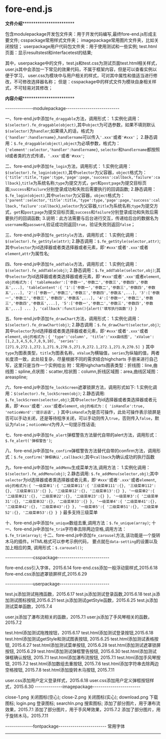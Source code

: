 # fore-end.js
******************文件介绍******************************************

包含modulepackage开发包文件夹：用于开发代码编写,最终fore-end.js形成主要文件;
	csspackage常用样式文件夹；
	imagepackage常用图片文件夹，比如关闭按钮；
	userpackage用户代码包文件夹：用于使用测试和一些实例;
	test.html页面：显示resultstest和interfacetest的结果;

其中，userpackage中的文件，test.js和test.css为测试页面test.html相关样式，
user.js其中会添加一下常见的效果代码，不属于框架内容，但是可以查看实例以便于学习，
user.css为模块中与用户相关的样式，可对其中属性和值适当进行修改，不可修改选择器名称；
但是：csspackage中的样式文件为模块自身相关样式，不可轻易对其修改；

******************内容介绍******************************************

--------------modulepackage---------------------------

一、fore-end.js中添加`fe_draggable`方法，调用形式：
	1.实例化调用：`$(selector).fe_draggable(object)`,其中`object`为可选参数，如果不填则默认`$(selector)`为`handler`;如果填入的话，格式为`{'handler':handlername},handlername`可以传入`'.xxx'`或者`'#xxx'`；
	2.静态调用：`$.fe_draggable(object)`,`object`为必填参数，格式为：`{'element':selector,'handler':handlername}`,
	`selector`和`handlername`都按照id或者类的方式传递，`'.xxx'`或者`'#xxx'`;

二、fore-end.js中添加`fe_login`方法，调用形式：
	1.实例化调用：`$(selector).fe_login(object)`,其中`selector`为父容器，`object`格式为：`{'title':title,'type':type,'page':page,'success':callback,'failure':callback}`,`title`为系统名称;`type`为提交方式，`get`和`post`;`page`为提交目标页面;`success`和`failure`分别登录成功和失败后需要执行的回调函数;
	2.静态调用：`$.fe_login(object)`,其中`selector`为父容器，`object`格式为：`{'parent':selector,'title':title,'type':type,'page':page,'success':callback,'failure':callback}`,`selector`为父容器,`title`为系统名称;`type`为提交方式，`get`和`post`;`page`为提交目标页面;`success`和`failure`分别登录成功和失败后需要执行的回调函数;
	3.说明：此方法需要与后台进行交互，传递给后台的数据名为`username`和`password`,验证成功则返回`true`，验证失败则返回`false`；

三、fore-end.js中添加`fe_getStyle`方法，调用形式：
	1.实例化调用：`$(selector).fe_getStyle(attr)`;
	2.静态调用：`$.fe_getStyle(selector,attr)`;其中`selector`为id选择器或者类选择器或者元素，即`'#xxx'`或者`'.xxx'`或者`element`,`attr`为属性名;

四、fore-end.js中添加`fe_addTable`方法，调用形式：
	1.实例化调用：`$(selector).fe_addTable(obj)`;
	2.静态调用：`$.fe_addTable(selector,obj)`;其中`selector`为id选择器或者类选择器或者元素，即`'#xxx'`或者`'.xxx'`或者`element`,
		`obj的格式为：{
						'tableHeader':['参数一','参数二','参数三','参数四','参数五',...],
						'tableContent':{
										 '1':['参数一','参数二','参数三','参数四','参数五',...],
										 '2':['参数一','参数二','参数三','参数四','参数五',...],
										 '3':['参数一','参数二','参数三','参数四','参数五',...],
										 '4':['参数一','参数二','参数三','参数四','参数五',...],
										 '5':['参数一','参数二','参数三','参数四','参数五',...]
										 ...
										},
						'callback':function(){alert('填写执行函数')}
					}`

五、fore-end.js中添加`fe_drawChart`方法，调用形式：
	1.实例化调用：`$(selector).fe_drawChart(obj)`;
	2.静态调用：`$.fe_drawChart(selector,obj)`;其中`selector`为id选择器或者类选择器或者元素，即`'#xxx'`或者`'.xxx'`或者`element`,
		`obj的格式为：{
						'type':'column',
						'title':'xxx曲线图',
						'xValue':[1,2,3,4,5,6,7,8,9,10],
						'series':[271.9,272.1,272.1,271.9,270.5,271.9,272.1,272.1,271.9,270.5]
					}`
		其中`type`为图表类型，`title`为图表名称，`xValue`为横轴值，`series`为纵轴的值，两者长度须一致，此处较复杂，尽量根据不同的需求结合highcharts
		手册来进行自己写，这里只是当作一个实例给出
	附：常用highcharts图表类型：折线图：line,曲线图：spline,点状图：scatter,柱状图：column,折线区域图：area,曲线区域图：areaspline;

六、fore-end.js中添加`fe_lockScreen`遮罩锁屏方法，调用形式如下:
	1.实例化调用：`$(selector).fe_lockScreen(obj)`;
	2.静态调用: `$.fe_lockScreen(selector,obj)`;其中`selector`为id选择器或者类选择器或者元素，即`'#xxx'`或者`'.xxx'`或者`element`,
		`obj的格式为：{
						'isHandle':true,
						'noticeWord':'提示话语',
					}`
		其中`isHandle`为是否可操作，此处可操作表示锁屏是否可以手动关闭，还是等待程序关闭，可以手动则传入`true`，否则传入`false`，默认为`false`；`noticeWord`为传入一句提示性话语;

七、fore-end.js中添加`fe_alert`弹框警告方法替代自带的alert方法，调用形式：`$.fe_alert('弹框警告')`;

八、fore-end.js中添加`fe_confirm`弹框警告方法替代自带的confirm方法，调用形式：`$.fe_confirm('弹框确认',callback)`;其中`callback`为确认成功的执行函数

九、fore-end.js中添加`fe_addMenu`生成菜单方法,调用方法：
	1.实例化调用：`$(selector).fe_addMenu(obj)`;
	2.静态调用: `$.fe_addMenu(selector,obj)`;其中`selector`为id选择器或者类选择器或者元素，即`'#xxx'`或者`'.xxx'`或者`element`,
		`obj的格式为:{
						'一级菜单1':{
							'二级菜单11':{
								'三级菜单111':{},
								'三级菜单112':{},
								'三级菜单113':{}
							},
							'二级菜单12':{},
							'二级菜单13':{}
						},
						'一级菜单2':{
							'二级菜单21':{},
							'二级菜单22':{},
							'二级菜单23':{}
						},
						'一级菜单3':{
							'二级菜单31':{},
							'二级菜单32':{},
							'二级菜单33':{}
						},
						'一级菜单4':{
							'二级菜单41':{},
							'二级菜单42':{},
							'二级菜单43':{}
						},
						'一级菜单5':{
							'二级菜单51':{},
							'二级菜单52':{},
							'二级菜单53':{}
						}
					}`
		最多支持三级菜单

十、fore-end.js中添加`fe_unique`数组去重,调用方法：`$.fe_unique(array)`;
十一、fore-end.js中添加`fe_trim`字符串去除两边空格,调用方法：`$.fe_trim(array)`;
十二、fore-end.js中添加`fe_carousel`方法,该功能是一个旋转木马的插件。HTML格式可以参考示例代码，
	  		要点就在`data-setting`的设置以及加上相应的类, 调用形式：`$.carousel()`;


--------------csspackage--------------------------

fore-end.css引入字体，2015.6.14
fore-end.css添加一般浮动窗样式,2015.6.18
fore-end.css添加遮罩锁屏样式,2015.6.29

--------------userpackage-------------------------

test.js添加测试拖拽函数，2015.6.17
test.js添加测试登录函数,2015.6.18
test.js添加测试图标按钮,2015.6.21
test.js添加测试getStyle函数，2015.6.25
test.js添加测试菜单函数，2015.7.4

user.js添加了瀑布流相关的函数，2015.7.1
user.js添加了手风琴相关的函数，2015.7.2

test.html添加测试拖拽按钮，2015.6.17
test.html添加测试登录按钮,2015.6.18
test.html添加测试getStyle和测试图表按钮, 2015.6.25
test.html添加测试表格按钮, 2015.6.27
test.html添加测试菜单按钮, 2015.6.28
test.html添加测试遮罩锁屏按钮, 2015.6.29
test.html添加测试弹框警告按钮, 2015.6.30
test.html添加测试弹框确认按钮, 2015.7.1
test.html添加瀑布流按钮, 2015.7.1
test.html添加手风琴按钮, 2015.7.2
test.html添加数组去重按钮, 2015.7.6
test.html添加字符串去除两边空格按钮, 2015.7.8
test.html添加旋转木马按钮, 2015.7.11

user.css添加用户定义登录样式，2015.6.18
user.css添加用户定义弹框按钮样式，2015.6.30
--------------imagepackage------------------------

close-1.png 关闭图标(空心);
close-2.png 关闭图标(实心);
download.png 下载图标;
login.png 登录图标;
searchIn.png 搜索图标;
添加了部分图片，用于瀑布流效果，2015.7.1
添加了部分图片，用于手风琴效果，2015.7.2
添加了部分图片，用于旋转木马，2015.7.11

--------------fontpackage------------------------
常用字体
********************************************************************
